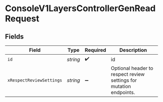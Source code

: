 # ConsoleV1LayersControllerGenReadRequest


## Fields

| Field                                                              | Type                                                               | Required                                                           | Description                                                        |
| ------------------------------------------------------------------ | ------------------------------------------------------------------ | ------------------------------------------------------------------ | ------------------------------------------------------------------ |
| `id`                                                               | *string*                                                           | :heavy_check_mark:                                                 | id                                                                 |
| `xRespectReviewSettings`                                           | *string*                                                           | :heavy_minus_sign:                                                 | Optional header to respect review settings for mutation endpoints. |